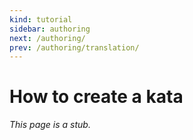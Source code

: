 ```yaml
---
kind: tutorial
sidebar: authoring
next: /authoring/
prev: /authoring/translation/
---
```


# How to create a kata

_This page is a stub._


